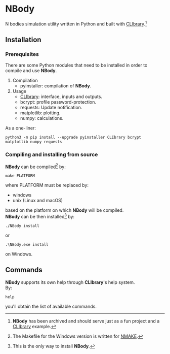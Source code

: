 # NBody

N bodies simulation utility written in Python and built with [CLIbrary](https://github.com/diantonioandrea/CLIbrary).[^1]

[^1]: **NBody** has been archived and should serve just as a fun project and a [CLIbrary](https://github.com/diantonioandrea/CLIbrary) example.

## Installation

### Prerequisites

There are some Python modules that need to be installed in order to compile and use **NBody**.

1. Compilation
	* pyinstaller: compilation of **NBody**.
2. Usage
	* [CLIbrary](https://github.com/diantonioandrea/CLIbrary): interface, inputs and outputs.
	* bcrypt: profile password-protection.
	* requests: Update notification.
	* matplotlib: plotting.
	* numpy: calculations.

As a one-liner:

	python3 -m pip install --upgrade pyinstaller CLIbrary bcrypt matplotlib numpy requests

### Compiling and installing from source

**NBody** can be compiled[^2] by:

	make PLATFORM

where PLATFORM must be replaced by:

* windows
* unix (Linux and macOS)

based on the platform on which **NBody** will be compiled.  
**NBody** can be then installed[^3] by:

	./NBody install

or

	.\NBody.exe install

on Windows.

[^2]: The Makefile for the Windows version is written for [NMAKE](https://learn.microsoft.com/en-gb/cpp/build/reference/nmake-reference?view=msvc-170).
[^3]: This is the only way to install **NBody**.

## Commands

**NBody** supports its own help through **CLIbrary**'s help system.  
By:

	help

you'll obtain the list of available commands.
